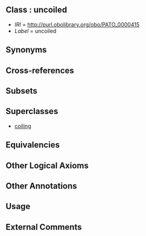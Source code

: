 
## Class : uncoiled

 * *IRI* = http://purl.obolibrary.org/obo/PATO_0000415
 * *Label* = uncoiled

## Synonyms


## Cross-references


## Subsets


## Superclasses

 * [coiling](../../PATO/94/PATO_0001794.md)

## Equivalencies


## Other Logical Axioms


## Other Annotations


## Usage


## External Comments

